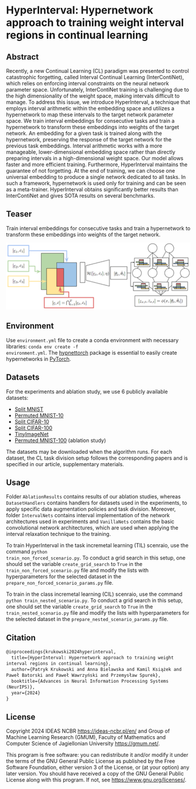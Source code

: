 # HyperInterval: Hypernetwork approach to training weight interval regions in continual learning

## Abstract
Recently, a new Continual Learning (CL) paradigm was presented to control catastrophic forgetting, called  Interval Continual Learning (InterContiNet), which relies on enforcing interval constraints on the neural network parameter space. 
Unfortunately, InterContiNet training is challenging due to the high dimensionality of the weight space, making intervals difficult to manage. 
To address this issue, we introduce HyperInterval, a technique that employs interval arithmetic within the embedding space and utilizes a hypernetwork to map these intervals to the target network parameter space. We train interval embeddings for consecutive tasks and train a hypernetwork to transform these embeddings into weights of the target network. An embedding for a given task is trained along with the hypernetwork, preserving the response of the target network for the previous task embeddings. Interval arithmetic works with a more manageable, lower-dimensional embedding space rather than directly preparing intervals in a high-dimensional weight space. Our model allows faster and more efficient training. Furthermore, HyperInterval maintains the guarantee of not forgetting. At the end of training, we can choose one universal embedding to produce a single network dedicated to all tasks. In such a framework, hypernetwork is used only for training and can be seen as a meta-trainer.
HyperInterval obtains significantly better results than InterContiNet and gives SOTA results on several benchmarks. 

## Teaser
Train interval embeddings for consecutive tasks and train a hypernetwork to transform these embeddings into weights of the target network.

![Scheme of HyperInterval training method](HyperInterval.png)

## Environment
Use <code>environment.yml</code> file to create a conda environment with necessary libraries: <code>conda env create -f environment.yml</code>.
The [hypnettorch](https://github.com/chrhenning/hypnettorch) package is essential to easily create hypernetworks in [PyTorch](https://pytorch.org/).

## Datasets
For the experiments and ablation study, we use 6 publicly available datasets:
* [Split MNIST](https://arxiv.org/abs/1906.00695)
* [Permuted MNIST-10](https://arxiv.org/abs/1906.00695)
* [Split CIFAR-10](https://arxiv.org/abs/2206.07996) 
* [Split CIFAR-100](https://arxiv.org/abs/2309.14062)
* [TinyImageNet](https://arxiv.org/abs/2309.14062)
* [Permuted MNIST-100](https://arxiv.org/abs/2309.14062) (ablation study)

The datasets may be downloaded when the algorithm runs. For each dataset, the CL task division setup follows the corresponding papers and is specified in our article, supplementary materials.

## Usage
Folder <code>AblationResults</code> contains results of our ablation studies, whereas <code>DatasetHandlers</code> contains handlers for datasets used in the experiments, to apply specific data augmentation policies and task division.
Moreover, folder <code>IntervalNets</code> contains interval implementation of the network architectures used in experiments and <code>VanillaNets</code> contains the basic convolutional network architectures, which are used when applying the interval relaxation technique to the training.

To train HyperInterval in the task incremetal learning (TIL) scenraio, use the command <code>python train_non_forced_scenario.py</code>.
To conduct a grid search in this setup, one should set the variable <code>create_grid_search</code> to <code>True</code> in the <code>train_non_forced_scenario.py</code> file and modify the lists with hyperparameters for the selected dataset in the <code>prepare_non_forced_scenario_params.py</code> file.

To train in the class incremetal learning (CIL) scenraio, use the command <code>python train_nested_scenario.py</code>.
To conduct a grid search in this setup, one should set the variable <code>create_grid_search</code> to <code>True</code> in the <code>train_nested_scenario.py</code> file and modify the lists with hyperparameters for the selected dataset in the <code>prepare_nested_scenario_params.py</code> file.

## Citation

```
@inproceedings{krukowski2024hyperinterval,
  title={HyperInterval: Hypernetwork approach to training weight interval regions in continual learning}, 
  author={Patryk Krukowski and Anna Bielawska and Kamil Książek and Paweł Batorski and Paweł Wawrzyński and Przemysław Spurek},
  booktitle={Advances in Neural Information Processing Systems (NeurIPS)},
  year={2024}
}
```

## License

Copyright 2024 IDEAS NCBR <https://ideas-ncbr.pl/en/> and Group of Machine Learning Research (GMUM), Faculty of Mathematics and Computer Science of Jagiellonian University <https://gmum.net/>.

This program is free software: you can redistribute it and/or modify it under the terms of the GNU General Public License as published by the Free Software Foundation, either version 3 of the License, or (at your option) any later version.
You should have received a copy of the GNU General Public License along with this program. If not, see <https://www.gnu.org/licenses/>.
